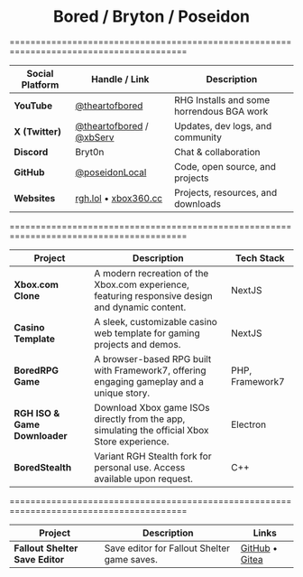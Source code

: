 
<div align="center">
  <h1>Bored / Bryton / Poseidon</h1>
  <!-- Socials are now listed in the table below -->
</div>
========================================================================================

| Social Platform | Handle / Link                                                                                 | Description                                 |
|-----------------|-----------------------------------------------------------------------------------------------|---------------------------------------------|
| **YouTube**     | [@theartofbored](https://youtube.com/@theartofbored)                                           | RHG Installs and some horrendous BGA work   |
| **X (Twitter)** | [@theartofbored](https://twitter.com/theartofbored) / [@xbServ](https://twitter.com/xbServ)   | Updates, dev logs, and community            |
| **Discord**     | Bryt0n                                                                                        | Chat & collaboration                        |
| **GitHub**      | [@poseidonLocal](https://github.com/poseidonLocal)                                            | Code, open source, and projects             |
| **Websites**    | [rgh.lol](https://rgh.lol) • [xbox360.cc](https://xbox360.cc)                                 | Projects, resources, and downloads          |

========================================================================================

| Project                        | Description                                                                                                         | Tech Stack         |
|------------------------------- |--------------------------------------------------------------------------------------------------------------------|--------------------|
| **Xbox.com Clone**             | A modern recreation of the Xbox.com experience, featuring responsive design and dynamic content.                    | NextJS             |
| **Casino Template**            | A sleek, customizable casino web template for gaming projects and demos.                                            | NextJS             |
| **BoredRPG Game**              | A browser-based RPG built with Framework7, offering engaging gameplay and a unique story.                          | PHP, Framework7    |
| **RGH ISO & Game Downloader**  | Download Xbox game ISOs directly from the app, simulating the official Xbox Store experience.                      | Electron           |
| **BoredStealth**               | Variant RGH Stealth fork for personal use. Access available upon request.                                           | C++                |

========================================================================================

| Project                      | Description                                      | Links                                                                                   |
|------------------------------|--------------------------------------------------|-----------------------------------------------------------------------------------------|
| **Fallout Shelter Save Editor** | Save editor for Fallout Shelter game saves.      | [GitHub](https://github.com/poseidonlocal/Fallout-Shelter-Save-Editor) • [Gitea](https://gitea.serversyndicate.com/Bored/Fallout-Shelter-Save-Editor) |

